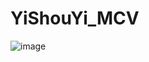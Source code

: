 # YiShouYi_MCV
![image](https://user-images.githubusercontent.com/38904385/234521964-1f858b61-029d-4265-a1dd-1b71226af689.png)
